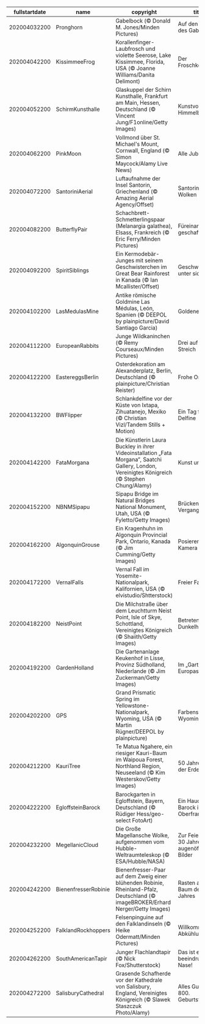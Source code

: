 |fullstartdate|name|copyright|title|image|
|--|--|--|--|--|
202004032200|Pronghorn|Gabelbock (© Donald M. Jones/Minden Pictures)|Auf den Spuren des Gabelbocks|![](/de-DE/2020/04/202004032200Pronghorn.jpg)|
202004042200|KissimmeeFrog|Korallenfinger-Laubfrosch und violette Seerose, Lake Kissimmee, Florida, USA (© Joanne Williams/Danita Delimont)|Der Froschkönig?|![](/de-DE/2020/04/202004042200KissimmeeFrog.jpg)|
202004052200|SchirmKunsthalle|Glaskuppel der Schirn Kunsthalle, Frankfurt am Main, Hessen, Deutschland (© Vincent Jung/F1online/Getty Images)|Kunstvoller Himmelblick|![](/de-DE/2020/04/202004052200SchirmKunsthalle.jpg)|
202004062200|PinkMoon|Vollmond über St. Michael's Mount, Cornwall, England (© Simon Maycock/Alamy Live News)|Alle Jubeljahre|![](/de-DE/2020/04/202004062200PinkMoon.jpg)|
202004072200|SantoriniAerial|Luftaufnahme der Insel Santorin, Griechenland (© Amazing Aerial Agency/Offset)|Santorin durch Wolken|![](/de-DE/2020/04/202004072200SantoriniAerial.jpg)|
202004082200|ButterflyPair|Schachbrett-Schmetterlingspaar (Melanargia galathea), Elsass, Frankreich (© Eric Ferry/Minden Pictures)|Füreinander geschaffen|![](/de-DE/2020/04/202004082200ButterflyPair.jpg)|
202004092200|SpiritSiblings|Ein Kermodebär-Junges mit seinem Geschwisterchen im Great Bear Rainforest in Kanada (© Ian Mcallister/Offset)|Geschwister unter sich|![](/de-DE/2020/04/202004092200SpiritSiblings.jpg)|
202004102200|LasMedulasMine|Antike römische Goldmine Las Médulas, León, Spanien (© DEEPOL by plainpicture/David Santiago Garcia)|Goldene Zeiten|![](/de-DE/2020/04/202004102200LasMedulasMine.jpg)|
202004112200|EuropeanRabbits|Junge Wildkaninchen (© Remy Courseaux/Minden Pictures)|Drei auf einen Streich|![](/de-DE/2020/04/202004112200EuropeanRabbits.jpg)|
202004122200|EastereggsBerlin|Osterdekoration am Alexanderplatz, Berlin, Deutschland (© plainpicture/Christian Reister)|Frohe Ostern!|![](/de-DE/2020/04/202004122200EastereggsBerlin.jpg)|
202004132200|BWFlipper|Schlankdelfine vor der Küste von Ixtapa, Zihuatanejo, Mexiko (© Christian Vizl/Tandem Stills + Motion)|Ein Tag für die Delfine|![](/de-DE/2020/04/202004132200BWFlipper.jpg)|
202004142200|FataMorgana|Die Künstlerin Laura Buckley in ihrer Videoinstallation „Fata Morgana“, Saatchi Gallery, London, Vereinigtes Königreich (© Stephen Chung/Alamy)|Kunst und Seele|![](/de-DE/2020/04/202004142200FataMorgana.jpg)|
202004152200|NBNMSipapu|Sipapu Bridge im Natural Bridges National Monument, Utah, USA (© Fyletto/Getty Images)|Brücken in die Vergangenheit|![](/de-DE/2020/04/202004152200NBNMSipapu.jpg)|
202004162200|AlgonquinGrouse|Ein Kragenhuhn im Algonquin Provincial Park, Ontario, Kanada (© Jim Cumming/Getty Images)|Posieren für die Kamera|![](/de-DE/2020/04/202004162200AlgonquinGrouse.jpg)|
202004172200|VernalFalls|Vernal Fall im Yosemite-Nationalpark, Kalifornien, USA (© elvistudio/Shtterstock)|Freier Fall|![](/de-DE/2020/04/202004172200VernalFalls.jpg)|
202004182200|NeistPoint|Die Milchstraße über dem Leuchtturm Neist Point, Isle of Skye, Schottland, Vereinigtes Königreich (© Shaiith/Getty Images)|Betreten Sie die Dunkelheit|![](/de-DE/2020/04/202004182200NeistPoint.jpg)|
202004192200|GardenHolland|Die Gartenanlage Keukenhof in Lisse, Provinz Südholland, Niederlande (© Jim Zuckerman/Getty Images)|Im „Garten Europas“|![](/de-DE/2020/04/202004192200GardenHolland.jpg)|
202004202200|GPS|Grand Prismatic Spring im Yellowstone-Nationalpark, Wyoming, USA (© Martin Rügner/DEEPOL by plainpicture)|Farbenspiele in Wyoming|![](/de-DE/2020/04/202004202200GPS.jpg)|
202004212200|KauriTree|Te Matua Ngahere, ein riesiger Kauri-Baum im Waipoua Forest, Northland Region, Neuseeland (© Kim Westerskov/Getty Images)|50 Jahre „Tag der Erde“|![](/de-DE/2020/04/202004212200KauriTree.jpg)|
202004222200|EgloffsteinBarock|Barockgarten in Egloffstein, Bayern, Deutschland (© Rüdiger Hess/geo-select FotoArt)|Ein Hauch von Barock in Oberfranken|![](/de-DE/2020/04/202004222200EgloffsteinBarock.jpg)|
202004232200|MegellanicCloud|Die Große Magellansche Wolke, aufgenommen vom Hubble-Weltraumteleskop (© ESA/Hubble/NASA)|Zur Feier von 30 Jahren augenöffnender Bilder|![](/de-DE/2020/04/202004232200MegellanicCloud.jpg)|
202004242200|BienenfresserRobinie|Bienenfresser-Paar auf dem Zweig einer blühenden Robinie, Rheinland-Pfalz, Deutschland (© imageBROKER/Erhard Nerger/Getty Images)|Rasten auf dem Baum des Jahres|![](/de-DE/2020/04/202004242200BienenfresserRobinie.jpg)|
202004252200|FalklandRockhoppers|Felsenpinguine auf den Falklandinseln (© Heike Odermatt/Minden Pictures)|Willkommene Abkühlung|![](/de-DE/2020/04/202004252200FalklandRockhoppers.jpg)|
202004262200|SouthAmericanTapir|Junger Flachlandtapir (© Nick Fox/Shutterstock)|Das ist eine beeindruckende Nase!|![](/de-DE/2020/04/202004262200SouthAmericanTapir.jpg)|
202004272200|SalisburyCathedral|Grasende Schafherde vor der Kathedrale von Salisbury, England, Vereinigtes Königreich (© Slawek Staszczuk Photo/Alamy)|Alles Gute zum 800. Geburtstag!|![](/de-DE/2020/04/202004272200SalisburyCathedral.jpg)|
